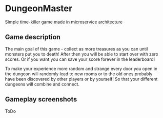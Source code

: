 # DungeonMaster
 Simple time-killer game made in microservice architecture

## Game description
The main goal of this game - collect as more treasures as you can until monsters put you to death! After then you will be able to start over with zero scores. Or if you want you can save your score forever in the leaderboard!

To make your experience more random and strange every door you open in the dungeon will randomly lead to new rooms or to the old ones probably have been discovered by other players or by yourself! So that your different dungeons will combine and connect.

## Gameplay screenshots

ToDo
